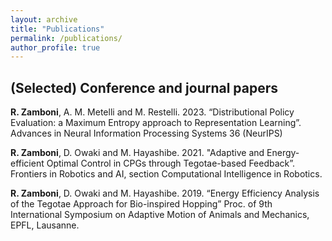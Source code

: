 ```yaml
---
layout: archive
title: "Publications"
permalink: /publications/
author_profile: true
---
```


## (Selected) Conference and journal papers

**R. Zamboni**, A. M. Metelli and M. Restelli. 2023. “Distributional Policy Evaluation: a Maximum Entropy approach to Representation Learning”. Advances in Neural Information Processing Systems 36 (NeurIPS)

**R. Zamboni**, D. Owaki and M.
Hayashibe. 2021. "Adaptive and Energy-efficient Optimal Control in CPGs through Tegotae-based Feedback”. Frontiers in Robotics and AI, section Computational Intelligence in Robotics.

**R. Zamboni**, D. Owaki and M.
Hayashibe. 2019. “Energy Efficiency Analysis of the Tegotae Approach for Bio-inspired Hopping” Proc. of 9th International Symposium on Adaptive Motion of Animals and Mechanics, EPFL, Lausanne.


